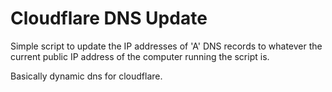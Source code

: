 # Cloudflare DNS Update
Simple script to update the IP addresses of 'A' DNS records to whatever the current public IP address of the computer running the script is.

Basically dynamic dns for cloudflare.
